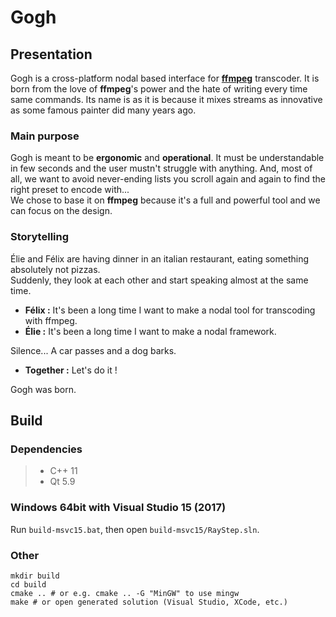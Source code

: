 Gogh
====
## Presentation
Gogh is a cross-platform nodal based interface for **[ffmpeg](https://ffmpeg.org/)** transcoder.
It is born from the love of **ffmpeg**'s power and the hate of writing every time same commands. Its name is as it is because it mixes streams as innovative as some famous painter did many years ago.

### Main purpose
Gogh is meant to be **ergonomic** and **operational**. It must be understandable in few seconds and the user mustn't struggle with anything. And, most of all, we want to avoid never-ending lists you scroll again and again to find the right preset to encode with...  
We chose to base it on **ffmpeg** because it's a full and powerful tool and we can focus on the design.

### Storytelling
Élie and Félix are having dinner in an italian restaurant, eating something absolutely not pizzas.  
Suddenly, they look at each other and start speaking almost at the same time.
- **Félix :** It's been a long time I want to make a nodal tool for transcoding with ffmpeg.
- **Élie :** It's been a long time I want to make a nodal framework.

Silence... A car passes and a dog barks.

- **Together :** Let's do it !

Gogh was born.

Build
-----
### Dependencies
>- C++ 11
>- Qt 5.9

### Windows 64bit with Visual Studio 15 (2017)

Run `build-msvc15.bat`, then open `build-msvc15/RayStep.sln`.

### Other

	mkdir build
	cd build
	cmake .. # or e.g. cmake .. -G "MinGW" to use mingw
	make # or open generated solution (Visual Studio, XCode, etc.)

